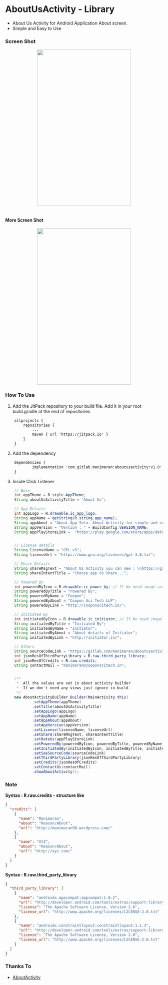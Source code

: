 # AboutUsActivity - Library

*  About Us Activity for Android Application About screen.
*  Simple and Easy to Use

### Screen Shot

<center><img src="https://gitlab.com/manimaran/aboutusactivity/raw/master/files/about_us_activity.gif" data-canonical-src="https://gitlab.com/manimaran/aboutusactivity/raw/master/files/about_us_activity.gif" width="300" height="500" /></center>
<br>

#### More Screen Shot
<center>
<img src="https://gitlab.com/manimaran/aboutusactivity/raw/master/files/4.png" data-canonical-src="https://gitlab.com/manimaran/aboutusactivity/raw/master/files/4.png" width="300" height="500" />

</center>

### How To Use

1. Add the JitPack repository to your build file. Add it in your root build.gradle at the end of repositories

```xml
    allprojects {
		repositories {
			...
			maven { url 'https://jitpack.io' }
		}
    }
```

2. Add the dependency

```xml
	dependencies {
	        implementation 'com.gitlab.manimaran:aboutusactivity:v1.0'
	}
```

3. Inside Click Listener

```java
    // Base
    int appTheme = R.style.AppTheme;
    String aboutUsActivityTitle = "About Us";

    // App Details
    int appLogo = R.drawable.ic_app_logo;
    String appName = getString(R.string.app_name);
    String appAbout = "About App Info. About Activity for simple and easy way to show about us.";
    String appVersion = "Version : " + BuildConfig.VERSION_NAME;
    String appPlayStoreLink =  "https://play.google.com/store/apps/details?id=com.jskaleel.fte";


    // License details
    String licenseName = "GPL v3";
    String licenseUrl = "https://www.gnu.org/licenses/gpl-3.0.txt";

    // Share Details
    String shareMsgText = "About Us Activity you can see : \nhttps://gitlab.com/manimaran/aboutusactivity";
    String shareIntentTitle = "Choose app to share...";

    // Powered By
    int poweredByIcon = R.drawable.ic_power_by; // If No need image set 0
    String poweredByTitle = "Powered By";
    String poweredByName = "Coopon";
    String poweredByAbout = "Coopon Sci Tech LLP";
    String poweredByLink = "http://cooponscitech.in/";

    // Initiated By
    int initiatedByIcon = R.drawable.ic_initiator; // If No need image set 0
    String initiatedByTitle = "Initiated By";
    String initiatedByName = "Initiator";
    String initiatedByAbout = "About details of Initiator";
    String initiatedByLink = "http://initiator.in/";

    // Others
    String sourceCodeLink = "https://gitlab.com/manimaran/aboutusactivity";
    int jsonResOfThirdPartyLibrary = R.raw.third_party_library;
    int jsonResOfCredits = R.raw.credits;
    String contactMail = "manimaran@cooponscitech.in";


    /**
     *  All the values are set in about activity builder
     *  If we don't need any views just ignore in build.
     */
    new AboutActivityBuilder.Builder(MainActivity.this)
            .setAppTheme(appTheme)
            .setTitle(aboutUsActivityTitle)
            .setAppLogo(appLogo)
            .setAppName(appName)
            .setAppAbout(appAbout)
            .setAppVersion(appVersion)
            .setLicense(licenseName, licenseUrl)
            .setShare(shareMsgText, shareIntentTitle)
            .setRateUs(appPlayStoreLink)
            .setPoweredBy(poweredByIcon, poweredByTitle, poweredByName, poweredByAbout, poweredByLink)
            .setInitiatedBy(initiatedByIcon, initiatedByTitle, initiatedByName, initiatedByAbout, initiatedByLink)
            .setSeeSourceCode(sourceCodeLink)
            .setThirdPartyLibrary(jsonResOfThirdPartyLibrary)
            .setCredits(jsonResOfCredits)
            .setContactUs(contactMail)
            .showAboutActivity();

```
### Note

**Syntax : R.raw.credits - structure like**

```json
{
  "credits": [
    {
      "name": "Manimaran",
      "about": "Reason/About",
      "url": "http://manimaran96.wordpress.com/"
    },
    {
      "name": "XYZ",
      "about": "Reason/About",
      "url": "http://xyz.com/"
    }
  ]
}
```

**Syntax : R.raw.third_party_library**

```json
{
  "third_party_library": [
    {
      "name": "androidx.appcompat:appcompat:1.0.2",
      "url": "http://developer.android.com/tools/extras/support-library.html",
      "license": "The Apache Software License, Version 2.0",
      "license_url": "http://www.apache.org/licenses/LICENSE-2.0.txt"
    },
    {
      "name": "androidx.constraintlayout:constraintlayout:1.1.3",
      "url": "http://developer.android.com/tools/extras/support-library.html",
      "license": "The Apache Software License, Version 2.0",
      "license_url": "http://www.apache.org/licenses/LICENSE-2.0.txt"
    }
  ]
}
```


### Thanks To

*  [AboutActivity](https://github.com/biagiopietro/AboutActivity)